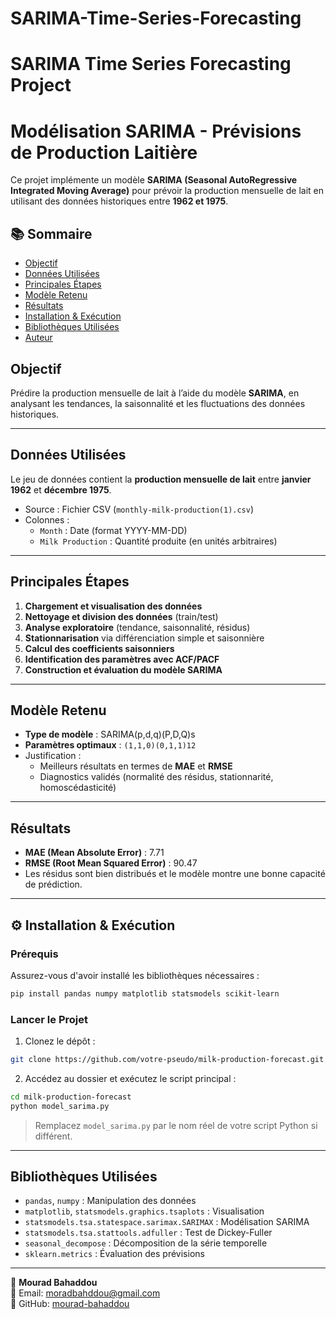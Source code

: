 # SARIMA-Time-Series-Forecasting
# SARIMA Time Series Forecasting Project

#  Modélisation SARIMA - Prévisions de Production Laitière

Ce projet implémente un modèle **SARIMA (Seasonal AutoRegressive Integrated Moving Average)** pour prévoir la production mensuelle de lait en utilisant des données historiques entre **1962 et 1975**.

## 📚 Sommaire

- [Objectif](#objectif)
- [Données Utilisées](#données-utilisées)
- [Principales Étapes](#principales-étapes)
- [Modèle Retenu](#modèle-retenu)
- [Résultats](#résultats)
- [Installation & Exécution](#installation--exécution)
- [Bibliothèques Utilisées](#bibliothèques-utilisées)
- [Auteur](#auteur)


##  Objectif

Prédire la production mensuelle de lait à l’aide du modèle **SARIMA**, en analysant les tendances, la saisonnalité et les fluctuations des données historiques.

---

##  Données Utilisées

Le jeu de données contient la **production mensuelle de lait** entre **janvier 1962** et **décembre 1975**.

- Source : Fichier CSV (`monthly-milk-production(1).csv`)
- Colonnes :
  - `Month` : Date (format YYYY-MM-DD)
  - `Milk Production` : Quantité produite (en unités arbitraires)

---

##  Principales Étapes

1. **Chargement et visualisation des données**
2. **Nettoyage et division des données** (train/test)
3. **Analyse exploratoire** (tendance, saisonnalité, résidus)
4. **Stationnarisation** via différenciation simple et saisonnière
5. **Calcul des coefficients saisonniers**
6. **Identification des paramètres avec ACF/PACF**
7. **Construction et évaluation du modèle SARIMA**

---

## Modèle Retenu

- **Type de modèle** : SARIMA(p,d,q)(P,D,Q)s
- **Paramètres optimaux** : `(1,1,0)(0,1,1)12`
- Justification :
  - Meilleurs résultats en termes de **MAE** et **RMSE**
  - Diagnostics validés (normalité des résidus, stationnarité, homoscédasticité)

---

## Résultats

- **MAE (Mean Absolute Error)** : 7.71
- **RMSE (Root Mean Squared Error)** : 90.47
- Les résidus sont bien distribués et le modèle montre une bonne capacité de prédiction.

---

## ⚙ Installation & Exécution

### Prérequis

Assurez-vous d'avoir installé les bibliothèques nécessaires :

```bash
pip install pandas numpy matplotlib statsmodels scikit-learn
```

### Lancer le Projet

1. Clonez le dépôt :

```bash
git clone https://github.com/votre-pseudo/milk-production-forecast.git
```

2. Accédez au dossier et exécutez le script principal :

```bash
cd milk-production-forecast
python model_sarima.py
```

> Remplacez `model_sarima.py` par le nom réel de votre script Python si différent.

---

##  Bibliothèques Utilisées

- `pandas`, `numpy` : Manipulation des données
- `matplotlib`, `statsmodels.graphics.tsaplots` : Visualisation
- `statsmodels.tsa.statespace.sarimax.SARIMAX` : Modélisation SARIMA
- `statsmodels.tsa.stattools.adfuller` : Test de Dickey-Fuller
- `seasonal_decompose` : Décomposition de la série temporelle
- `sklearn.metrics` : Évaluation des prévisions

---



👤 **Mourad Bahaddou**  
📧 Email: moradbahddou@gmail.com  
🔗 GitHub: [mourad-bahaddou](https://github.com/mourad-bahaddou)



